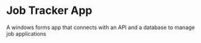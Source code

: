 # Job Tracker App
 A windows forms app that connects with an API and a database to manage job applications
